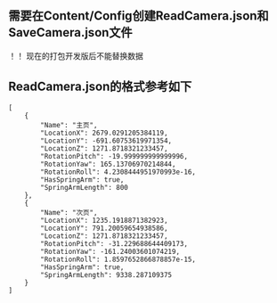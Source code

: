 ## 需要在Content/Config创建ReadCamera.json和SaveCamera.json文件  
！！ 现在的打包开发版后不能替换数据
## ReadCamera.json的格式参考如下
```
[
	{
		"Name": "主页",
		"LocationX": 2679.0291205384119,
		"LocationY": -691.60753619971354,
		"LocationZ": 1271.8718321233457,
		"RotationPitch": -19.999999999999996,
		"RotationYaw": 165.13706970214844,
		"RotationRoll": 4.2308444951970993e-16,
		"HasSpringArm": true,
		"SpringArmLength": 800
	},
	{
		"Name": "次页",
		"LocationX": 1235.1918871382923,
		"LocationY": 791.20059654938586,
		"LocationZ": 1271.8718321233457,
		"RotationPitch": -31.229688644409173,
		"RotationYaw": -161.24003601074219,
		"RotationRoll": 1.8597652866878857e-15,
		"HasSpringArm": true,
		"SpringArmLength": 9338.287109375
	}
]
```
